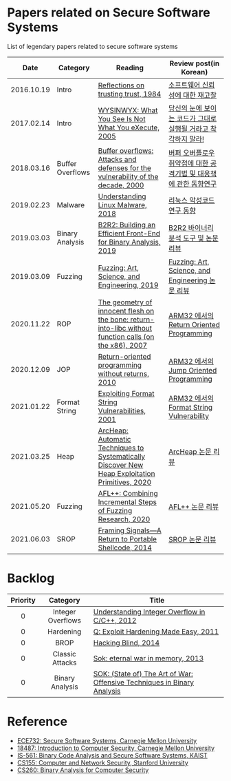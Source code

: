 # Papers related on Secure Software Systems  
List of legendary papers related to secure software systems

| Date | Category | Reading | Review post(in Korean) |
| ---- | -------- | ------- | ----------- |
|2016.10.19      |  Intro        | [Reflections on trusting trust, 1984](https://www.ece.cmu.edu/~ganger/712.fall02/papers/p761-thompson.pdf)        |  [소프트웨어 신뢰성에 대한 재고찰](https://cpuu.postype.com/post/402071)           |
|2017.02.14      | Intro         | [WYSINWYX: What You See Is Not What You eXecute, 2005](http://research.cs.wisc.edu/wpis/papers/wysinwyx05.pdf)        | [당신의 눈에 보이는 코드가 그대로 실행될 거라고 착각하지 말라!](https://cpuu.postype.com/post/565003)            |
|2018.03.16      | Buffer Overflows         | [Buffer overflows: Attacks and defenses for the vulnerability of the decade, 2000](http://www.cs.utexas.edu/~shmat/courses/cs395t_fall05/cowan.pdf)        | [버퍼 오버플로우 취약점에 대한 공격기법 및 대응책에 관한 동향연구](https://cpuu.postype.com/post/1755885) | 
|2019.02.23      | Malware         | [Understanding Linux Malware, 2018](https://ieeexplore.ieee.org/document/8418602)        | [리눅스 악성코드 연구 동향](https://cpuu.postype.com/post/3265477)            |
|2019.03.03      | Binary Analysis         | [B2R2: Building an Efficient Front-End for Binary Analysis, 2019](https://softsec.kaist.ac.kr/~sangkilc/papers/jung-bar19.pdf)        | [B2R2 바이너리 분석 도구 및 논문 리뷰](https://cpuu.postype.com/post/3258254)            |
|2019.03.09      | Fuzzing         | [Fuzzing: Art, Science, and Engineering, 2019](https://softsec.kaist.ac.kr/~sangkilc/papers/manes-tse19.pdf)        | [Fuzzing: Art, Science, and Engineering 논문 리뷰](https://cpuu.postype.com/post/3419500)            |
|2020.11.22 | ROP | [The geometry of innocent flesh on the bone: return-into-libc without function calls (on the x86), 2007](https://dl.acm.org/citation.cfm?id=1315313) | [ARM32 에서의 Return Oriented Programming](https://cpuu.postype.com/post/8399517) |
| 2020.12.09          |   JOP      | [Return-oriented programming without returns, 2010](https://dl.acm.org/citation.cfm?id=1866370)      | [ARM32 에서의 Jump Oriented Programming](https://cpuu.postype.com/post/8642325) |
|2021.01.22|Format String | [Exploiting Format String Vulnerabilities, 2001](https://crypto.stanford.edu/cs155/papers/formatstring-1.2.pdf)| [ARM32 에서의 Format String Vulnerability](https://cpuu.postype.com/post/9052096) | 
|2021.03.25|Heap | [ArcHeap: Automatic Techniques to Systematically Discover New Heap Exploitation Primitives, 2020](https://www.usenix.org/system/files/sec20-yun.pdf)| [ArcHeap 논문 리뷰](https://cpuu.postype.com/post/9313455) | 
|2021.05.20|Fuzzing | [AFL++: Combining Incremental Steps of Fuzzing Research, 2020](https://www.usenix.org/system/files/woot20-paper-fioraldi.pdf)| [AFL++ 논문 리뷰](https://cpuu.postype.com/post/9786737) | 
|2021.06.03|SROP | [Framing Signals—A Return to Portable Shellcode, 2014](https://www.cs.vu.nl/~herbertb/papers/srop_sp14.pdf)| [SROP 논문 리뷰](https://cpuu.postype.com/post/9973608) | 

# Backlog

|  <center>Priority</center> |  <center>Category</center> |  <center>Title</center> |
|:--------:|:--------:|:--------|
|0 | Integer Overflows | [Understanding Integer Overflow in C/C++, 2012](https://dl.acm.org/citation.cfm?id=2743019)|
| 0          |   Hardening       | [Q: Exploit Hardening Made Easy, 2011](https://www.usenix.org/legacy/event/sec11/tech/full_papers/Schwartz.pdf)      |
| 0         | BROP         | [Hacking Blind, 2014](https://ieeexplore.ieee.org/document/6956567)      |
| 0         | Classic Attacks         | [Sok: eternal war in memory, 2013](https://oaklandsok.github.io/papers/szekeres2013.pdf)      |
|0|Binary Analysis| [SOK: (State of) The Art of War: Offensive Techniques in Binary Analysis](https://www.cs.ucsb.edu/~vigna/publications/2016_SP_angrSoK.pdf)|


# Reference
- [ECE732: Secure Software Systems, Carnegie Mellon University](https://course.ece.cmu.edu/~ece732/s19/schedule.html)
- [18487: Introduction to Computer Security, Carnegie Mellon University](https://users.ece.cmu.edu/~dbrumley/courses/18487-f15/#lectures)
- [IS-561: Binary Code Analysis and Secure Software Systems, KAIST](https://softsec.kaist.ac.kr/courses/2018f-is561/)
- [CS155: Computer and Network Security, Stanford University](https://crypto.stanford.edu/cs155/syllabus.html)
- [CS260: Binary Analysis for Computer Security](https://www.cs.ucr.edu/~heng/teaching/cs260-winter2017/)
